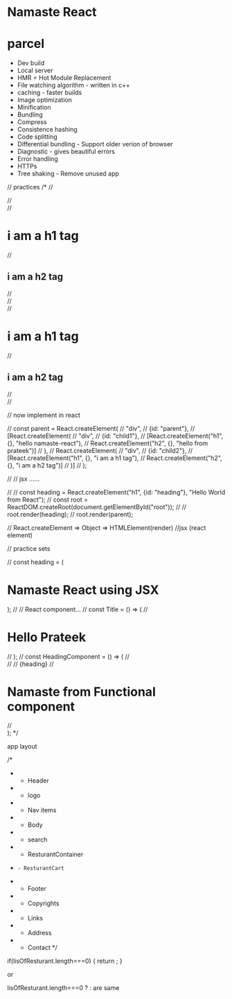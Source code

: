 # Namaste React

# parcel
- Dev build
- Local server
- HMR = Hot Module Replacement
- File watching algorithm - written in c++
- caching - faster builds
- Image optimization
- Minification
- Bundling
- Compress
- Consistence hashing
- Code splitting
- Differential bundling - Support older verion of browser
- Diagnostic - gives beautiful errors
- Error handling
- HTTPs
- Tree shaking - Remove unused app



// practices
/*
// <div id="parent">
//    <div id="child">
//       <h1>i am a h1 tag</h1>
// <h2>i am a h2 tag</h2>
//    </div>
//    <div id="child2">
//       <h1>i am a h1 tag</h1>
// <h2>i am a h2 tag</h2>
//    </div>
// </div>

// now implement in react

// const parent = React.createElement(
//         "div",
//          {id: "parent"},
//           [React.createElement(
//             "div",
//              {id: "child1"},
//               [React.createElement("h1", {}, "hello namaste-react"),
//                React.createElement("h2", {}, "hello from prateek")]
//           ),
//           React.createElement(
//             "div",
//              {id: "child2"},
//               [React.createElement("h1", {}, "i am a h1 tag"),
//                React.createElement("h2", {}, "i am a h2 tag")]
//           )]
//     );

//     // jsx ......

//     // const heading = React.createElement("h1", {id: "heading"}, "Hello World from React");
//     const root = ReactDOM.createRoot(document.getElementById("root"));
//     // root.render(heading);
//     root.render(parent);

// React.createElement => Object => HTMLElement(render)
//jsx (react element)

// practice sets

// const heading = (<h1 className="head">Namaste React using JSX</h1>);
// // React component...
// const Title = () => (
//         <h1 className="heads">Hello Prateek</h1>
// );
// const HeadingComponent = () => (
//   <div id="container">
//     <Title />
//     {Title()}
//     <Title></Title>
//     {heading}
//     <h1 className="header">Namaste from Functional component</h1>
//   </div>);
*/

app layout


/*
 * - Header
 *   - logo
 *   - Nav items
 * - Body
 *   - search
 *   - ResturantContainer
 *     - ResturantCart
 * - Footer
 *   - Copyrights
 *   - Links
 *   - Address
 *   - Contact
 */

if(lisOfResturant.length===0) {
    return <Shimmer />;
  }

  or

  lisOfResturant.length===0 ? <Shimmer /> :   are same